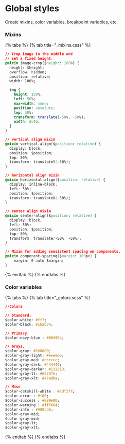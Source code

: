 # Global styles

Create mixins, color variables, breakpoint variables, etc.

### Mixins

{% tabs %}
{% tab title="\_mixins.csss" %}
```css
// Crop image in the middle and
// set a fixed height.
@mixin image-crop($height: 100%) {
  height: $height;
  overflow: hidden;
  position: relative;
  width: 100%;

  img {
    height: 100%;
    left: 50%;
    max-width: none;
    position: absolute;
    top: 50%;
    transform: translate(-50%, -50%);
    width: auto;
  }
}

// vertical align mixin
@mixin vertical-align($position: relative) {
  display: block;
  position: $position;
  top: 50%;
  transform: translateY(-50%);
}

// horizontal align mixin
@mixin horizontal-align($position: relative) {
  display: inline-block;
  left: 50%;
  position: $position;
  transform: translateX(-50%);
}

// center align mixin
@mixin center-align($position: relative) {
  display: block;
  left: 50%;
  position: $position;
  top: 50%;
  transform: translate(-50%, -50%);
}

// Mixin for adding consistent spacing on components.
@mixin component-spacing($margin: 100px) {
	margin: 0 auto $margin;
}
```
{% endtab %}
{% endtabs %}

### Color variables

{% tabs %}
{% tab title="\_colors.scss" %}
```css
//Colors

// Standard.
$color-white: #fff;
$color-black: #1b2b34;

// Primary.
$color-navy-blue : #003954;

// Grays.
$color-gray: #808080;
$color-gray-light: #eeeeee;
$color-gray-med: #cccccc;
$color-gray-dark: #444444;
$color-gray-darker: #131313;
$color-gray-lt: #65737e;
$color-gray-xlt: #a7adba;

// Misc
$color-catskill-white : #edf2f7;
$color-error : #f00;
$color-success : #089e00;
$color-warning : #fff664;
$color-info : #000db5;
$color-gray-mid;
$color-gray-mid;
$color-gray-lt;
$color-gray-xlt;
```
{% endtab %}
{% endtabs %}

